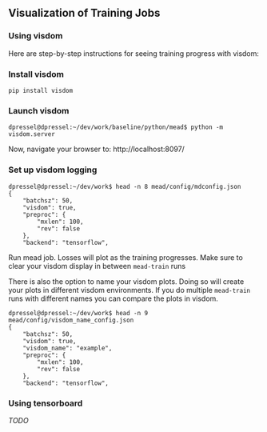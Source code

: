 ## Visualization of Training Jobs

### Using visdom

Here are step-by-step instructions for seeing training progress with visdom:

### Install visdom
```
pip install visdom
```

### Launch visdom

```
dpressel@dpressel:~/dev/work/baseline/python/mead$ python -m visdom.server
```
Now, navigate your browser to: http://localhost:8097/


### Set up visdom logging
```
dpressel@dpressel:~/dev/work$ head -n 8 mead/config/mdconfig.json
{
    "batchsz": 50,
    "visdom": true,
    "preproc": {
        "mxlen": 100,
        "rev": false
    },
    "backend": "tensorflow",
```

Run mead job.  Losses will plot as the training progresses.  Make sure to clear your visdom display in between `mead-train` runs

There is also the option to name your visdom plots. Doing so will create your plots in different visdom environments. If you do multiple `mead-train` runs with different names you can compare the plots in visdom.
```
dpressel@dpressel:~/dev/work$ head -n 9 mead/config/visdom_name_config.json
{
    "batchsz": 50,
    "visdom": true,
    "visdom_name": "example",
    "preproc": {
	    "mxlen": 100,
	    "rev": false
    },
    "backend": "tensorflow",
```

### Using tensorboard

*TODO*
